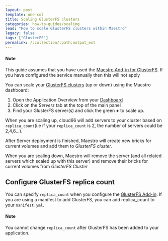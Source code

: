 ```yaml
---
layout: post
template: one-col
title: Scaling GlusterFS clusters
categories: how-to-guides/scaling
lead: "How to scale GlusterFS clusters within Maestro"
legacy: false
tags: ["GlusterFS"]
permalink: /:collection/:path:output_ext
---
```


#### Note
<div class="notice"><p>This guide assumes that you have used the <a href="/maestro/how-to-guides/add-ins/glusterfs.html">Maestro Add-in for GlusterFS</a>. If you have configured the service manually then this will not apply</p></div>

You can scale your [GlusterFS clusters](/maestro/how-to-guides/add-ins/glusterfs.html) (up or down) using the Maestro dashboard:

1. Open the Application Overview from your [Dashboard](https://app.cloud66.com/dashboard)
2. Click on the *Servers* tab at the top of the main panel
3. Find your GlusterFS server(s) and click the green **+** to scale up.

When you are scaling up, cloud66 will add servers to your cluster based on `replica_count`(i.e if your `replica_count` is 2, the number of servers could be 2,4,6...). 

After Server deployment is finished, Maestro will create new bricks for current volumes and add them to _GlusterFS cluster_.

When you are scaling down, Maestro will remove the server (and all related servers which scaled up with this server) and remove their bricks for current volumes from _GlusterFS Cluster_


## Configure GlusterFS replica count

You can specify `replica_count` when you configure the [GlusterFS Add-in](/maestro/how-to-guides/add-ins/glusterfs.html). If you are using a manifest to add GlusterFS, you can add replica_count to your `manifest.yml`.


#### Note
<div class="notice notice-warning"><p>You cannot change <code>replica_count</code> after GlusterFS has been added to your application.</p></div>


